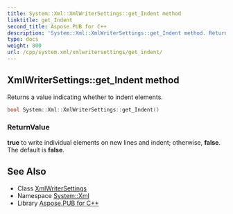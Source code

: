 ```yaml
---
title: System::Xml::XmlWriterSettings::get_Indent method
linktitle: get_Indent
second_title: Aspose.PUB for C++
description: 'System::Xml::XmlWriterSettings::get_Indent method. Returns a value indicating whether to indent elements in C++.'
type: docs
weight: 800
url: /cpp/system.xml/xmlwritersettings/get_indent/
---
```

## XmlWriterSettings::get_Indent method


Returns a value indicating whether to indent elements.

```cpp
bool System::Xml::XmlWriterSettings::get_Indent()
```


### ReturnValue

**true** to write individual elements on new lines and indent; otherwise, **false**. The default is **false**.

## See Also

* Class [XmlWriterSettings](../)
* Namespace [System::Xml](../../)
* Library [Aspose.PUB for C++](../../../)
